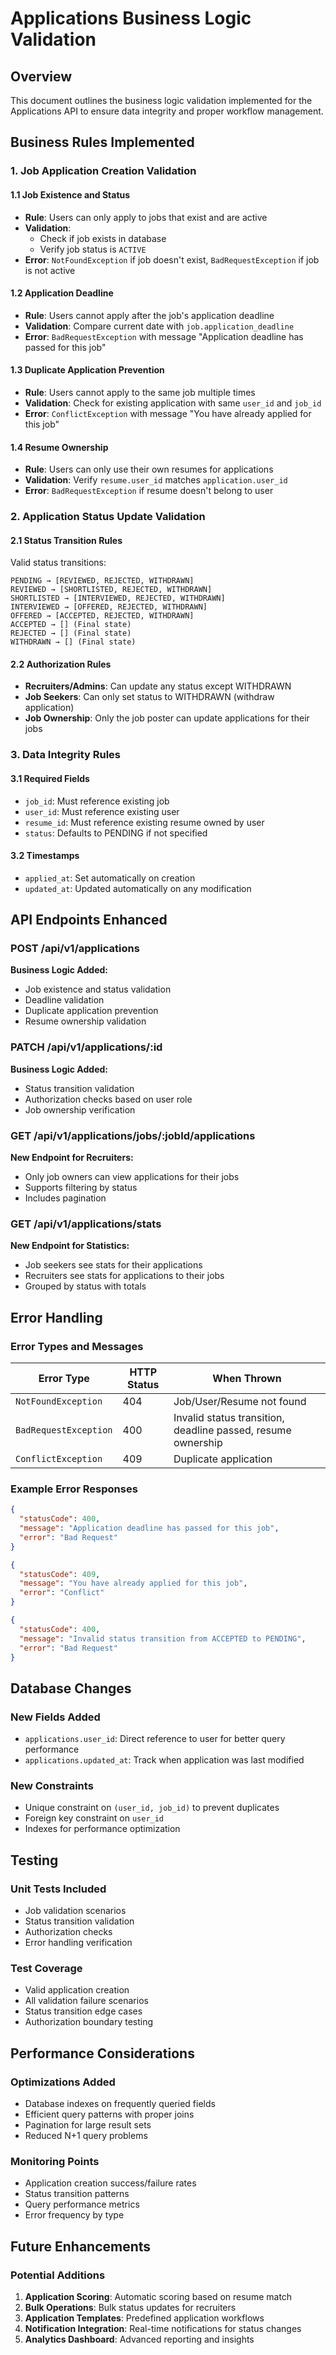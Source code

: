 # Applications Business Logic Validation

## Overview

This document outlines the business logic validation implemented for the Applications API to ensure data integrity and proper workflow management.

## Business Rules Implemented

### 1. Job Application Creation Validation

#### 1.1 Job Existence and Status
- **Rule**: Users can only apply to jobs that exist and are active
- **Validation**: 
  - Check if job exists in database
  - Verify job status is `ACTIVE`
- **Error**: `NotFoundException` if job doesn't exist, `BadRequestException` if job is not active

#### 1.2 Application Deadline
- **Rule**: Users cannot apply after the job's application deadline
- **Validation**: Compare current date with `job.application_deadline`
- **Error**: `BadRequestException` with message "Application deadline has passed for this job"

#### 1.3 Duplicate Application Prevention
- **Rule**: Users cannot apply to the same job multiple times
- **Validation**: Check for existing application with same `user_id` and `job_id`
- **Error**: `ConflictException` with message "You have already applied for this job"

#### 1.4 Resume Ownership
- **Rule**: Users can only use their own resumes for applications
- **Validation**: Verify `resume.user_id` matches `application.user_id`
- **Error**: `BadRequestException` if resume doesn't belong to user

### 2. Application Status Update Validation

#### 2.1 Status Transition Rules
Valid status transitions:

```
PENDING → [REVIEWED, REJECTED, WITHDRAWN]
REVIEWED → [SHORTLISTED, REJECTED, WITHDRAWN]  
SHORTLISTED → [INTERVIEWED, REJECTED, WITHDRAWN]
INTERVIEWED → [OFFERED, REJECTED, WITHDRAWN]
OFFERED → [ACCEPTED, REJECTED, WITHDRAWN]
ACCEPTED → [] (Final state)
REJECTED → [] (Final state)
WITHDRAWN → [] (Final state)
```

#### 2.2 Authorization Rules
- **Recruiters/Admins**: Can update any status except WITHDRAWN
- **Job Seekers**: Can only set status to WITHDRAWN (withdraw application)
- **Job Ownership**: Only the job poster can update applications for their jobs

### 3. Data Integrity Rules

#### 3.1 Required Fields
- `job_id`: Must reference existing job
- `user_id`: Must reference existing user  
- `resume_id`: Must reference existing resume owned by user
- `status`: Defaults to PENDING if not specified

#### 3.2 Timestamps
- `applied_at`: Set automatically on creation
- `updated_at`: Updated automatically on any modification

## API Endpoints Enhanced

### POST /api/v1/applications
**Business Logic Added:**
- Job existence and status validation
- Deadline validation
- Duplicate application prevention
- Resume ownership validation

### PATCH /api/v1/applications/:id
**Business Logic Added:**
- Status transition validation
- Authorization checks based on user role
- Job ownership verification

### GET /api/v1/applications/jobs/:jobId/applications
**New Endpoint for Recruiters:**
- Only job owners can view applications for their jobs
- Supports filtering by status
- Includes pagination

### GET /api/v1/applications/stats
**New Endpoint for Statistics:**
- Job seekers see stats for their applications
- Recruiters see stats for applications to their jobs
- Grouped by status with totals

## Error Handling

### Error Types and Messages

| Error Type | HTTP Status | When Thrown |
|------------|-------------|-------------|
| `NotFoundException` | 404 | Job/User/Resume not found |
| `BadRequestException` | 400 | Invalid status transition, deadline passed, resume ownership |
| `ConflictException` | 409 | Duplicate application |

### Example Error Responses

```json
{
  "statusCode": 400,
  "message": "Application deadline has passed for this job",
  "error": "Bad Request"
}

{
  "statusCode": 409,
  "message": "You have already applied for this job", 
  "error": "Conflict"
}

{
  "statusCode": 400,
  "message": "Invalid status transition from ACCEPTED to PENDING",
  "error": "Bad Request"
}
```

## Database Changes

### New Fields Added
- `applications.user_id`: Direct reference to user for better query performance
- `applications.updated_at`: Track when application was last modified

### New Constraints
- Unique constraint on `(user_id, job_id)` to prevent duplicates
- Foreign key constraint on `user_id`
- Indexes for performance optimization

## Testing

### Unit Tests Included
- Job validation scenarios
- Status transition validation
- Authorization checks
- Error handling verification

### Test Coverage
- Valid application creation
- All validation failure scenarios
- Status transition edge cases
- Authorization boundary testing

## Performance Considerations

### Optimizations Added
- Database indexes on frequently queried fields
- Efficient query patterns with proper joins
- Pagination for large result sets
- Reduced N+1 query problems

### Monitoring Points
- Application creation success/failure rates
- Status transition patterns
- Query performance metrics
- Error frequency by type

## Future Enhancements

### Potential Additions
1. **Application Scoring**: Automatic scoring based on resume match
2. **Bulk Operations**: Bulk status updates for recruiters
3. **Application Templates**: Predefined application workflows
4. **Notification Integration**: Real-time notifications for status changes
5. **Analytics Dashboard**: Advanced reporting and insights
